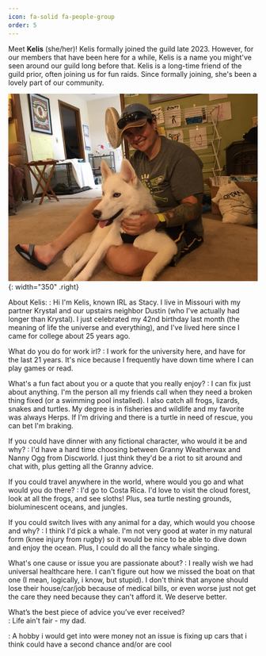 ```yaml
---
icon: fa-solid fa-people-group
order: 5
---
```


Meet **Kelis** (she/her)! Kelis formally joined the guild late 2023. However, for our members that have been here for a while, Kelis is a name you might've seen around our guild long before that. Kelis is a long-time friend of the guild prior, often joining us for fun raids. Since formally joining, she's been a lovely part of our community. 

![Kelis](/images/kelis.jpg){: width="350" .right}

About Kelis:
: Hi I'm Kelis, known IRL as Stacy.  I live in Missouri with my partner Krystal and our upstairs neighbor Dustin (who I've actually had longer than Krystal).  I just celebrated my 42nd birthday last month (the meaning of life the universe and everything), and I've lived here since I came for college about 25 years ago. 

What do you do for work irl?
: I work for the university here, and have for the last 21 years. It's nice because I frequently have down time where I can play games or read.   

What's a fun fact about you or a quote that you really enjoy?
: I can fix just about anything.  I'm the person all my friends call when they need a broken thing fixed (or a swimming pool installed).   I also catch all frogs, lizards, snakes and turtles. My degree is in fisheries and wildlife and my favorite was always Herps.  If I'm driving and there is a turtle in need of rescue, you can bet I'm braking. 

If you could have dinner with any fictional character, who would it be and why? 
: I'd have a hard time choosing between Granny Weatherwax and Nanny Ogg from Discworld.  I just think they'd be a riot to sit around and chat with, plus getting all the Granny advice.  

If you could travel anywhere in the world, where would you go and what would you do there? 
: I'd go to Costa Rica.  I'd love to visit the cloud forest, look at all the frogs, and see sloths!  Plus, sea turtle nesting grounds, bioluminescent oceans, and jungles.  

If you could switch lives with any animal for a day, which would you choose and why? 
: I think I'd pick a whale.  I'm not very good at water in my natural form (knee injury from rugby) so it would be nice to be able to dive down and enjoy the ocean.  Plus, I could do all the fancy whale singing.

What's one cause or issue you are passionate about? 
: I really wish we had universal healthcare here.  I can't figure out how we missed the boat on that one (I mean, logically, i know, but stupid).  I don't think that anyone should lose their house/car/job because of medical bills, or even worse just not get the care they need because they can't afford it.  We deserve better.  

What’s the best piece of advice you’ve ever received?  
: Life ain't fair - my dad.

: A hobby i would get into were money not an issue is fixing up cars that i think could have a second chance and/or are cool